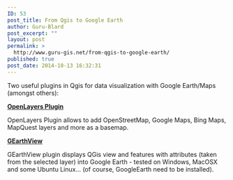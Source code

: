 ```yaml
---
ID: 53
post_title: From Qgis to Google Earth
author: Guru-Blard
post_excerpt: ""
layout: post
permalink: >
  http://www.guru-gis.net/from-qgis-to-google-earth/
published: true
post_date: 2014-10-13 16:32:31
---
```

Two useful plugins in Qgis for data visualization with Google Earth/Maps (amongst others):

<a href="https://plugins.qgis.org/plugins/openlayers_plugin/" title="OpenLayers Plugin" target="_blank"><strong>OpenLayers Plugin</strong></a>

OpenLayers Plugin allows to add OpenStreetMap, Google Maps, Bing Maps, MapQuest layers and more as a basemap.

<a href="http://plugins.qgis.org/plugins/gearthview/" title="GEarthView" target="_blank"><strong>GEarthView</strong></a>

GEarthView plugin displays QGis view and features with attributes (taken from the selected layer) into Google Earth - tested on Windows, MacOSX and some Ubuntu Linux... (of course, GoogleEarth need to be installed).